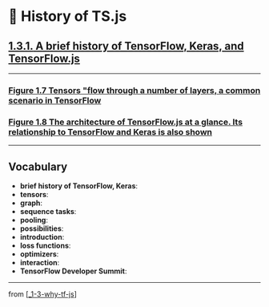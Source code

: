 # 🌱 History of TS.js

## [**1.3.1.** A brief history of TensorFlow, Keras, and TensorFlow.js](https://livebook.manning.com/book/deep-learning-with-javascript/chapter-1/137)

---

### [**Figure 1.7** Tensors "flow through a number of layers, a common scenario in TensorFlow]()

### [**Figure 1.8** The architecture of TensorFlow.js at a glance. Its relationship to TensorFlow and Keras is also shown]()

---

## **Vocabulary**

- **brief history of TensorFlow, Keras**:
- **tensors**:
- **graph**:
- **sequence tasks**:
- **pooling**:
- **possibilities**:
- **introduction**:
- **loss functions**:
- **optimizers**:
- **interaction**:
- **TensorFlow Developer Summit**:

---
from [[_1-3-why-tf-js]]

[//begin]: # "Autogenerated link references for markdown compatibility"
[_1-3-why-tf-js]: _1-3-why-tf-js.md "🌱 Why TF.js?"
[//end]: # "Autogenerated link references"